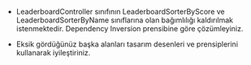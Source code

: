 * LeaderboardController sınıfının LeaderboardSorterByScore ve LeaderboardSorterByName sınıflarına olan bağımlılığı kaldırılmak istenmektedir. 
Dependency Inversion prensibine göre çözümleyiniz.

* Eksik gördüğünüz başka alanları tasarım desenleri ve prensiplerini kullanarak iyileştiriniz.
